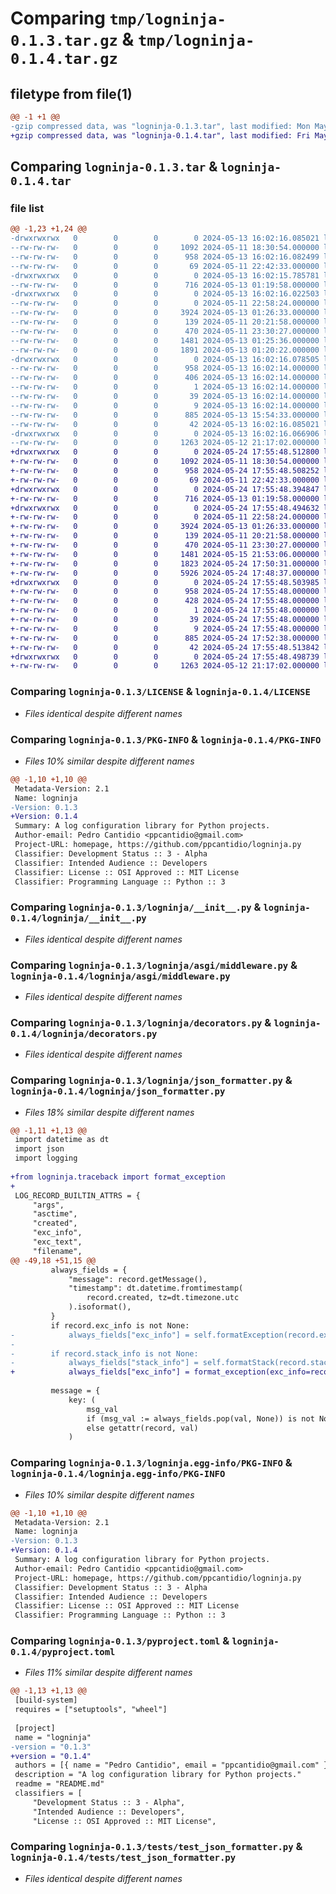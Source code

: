 # Comparing `tmp/logninja-0.1.3.tar.gz` & `tmp/logninja-0.1.4.tar.gz`

## filetype from file(1)

```diff
@@ -1 +1 @@
-gzip compressed data, was "logninja-0.1.3.tar", last modified: Mon May 13 16:02:16 2024, max compression
+gzip compressed data, was "logninja-0.1.4.tar", last modified: Fri May 24 17:55:48 2024, max compression
```

## Comparing `logninja-0.1.3.tar` & `logninja-0.1.4.tar`

### file list

```diff
@@ -1,23 +1,24 @@
-drwxrwxrwx   0        0        0        0 2024-05-13 16:02:16.085021 logninja-0.1.3/
--rw-rw-rw-   0        0        0     1092 2024-05-11 18:30:54.000000 logninja-0.1.3/LICENSE
--rw-rw-rw-   0        0        0      958 2024-05-13 16:02:16.082499 logninja-0.1.3/PKG-INFO
--rw-rw-rw-   0        0        0       69 2024-05-11 22:42:33.000000 logninja-0.1.3/README.md
-drwxrwxrwx   0        0        0        0 2024-05-13 16:02:15.785781 logninja-0.1.3/logninja/
--rw-rw-rw-   0        0        0      716 2024-05-13 01:19:58.000000 logninja-0.1.3/logninja/__init__.py
-drwxrwxrwx   0        0        0        0 2024-05-13 16:02:16.022503 logninja-0.1.3/logninja/asgi/
--rw-rw-rw-   0        0        0        0 2024-05-11 22:58:24.000000 logninja-0.1.3/logninja/asgi/__init__.py
--rw-rw-rw-   0        0        0     3924 2024-05-13 01:26:33.000000 logninja-0.1.3/logninja/asgi/middleware.py
--rw-rw-rw-   0        0        0      139 2024-05-11 20:21:58.000000 logninja-0.1.3/logninja/console_formatter.py
--rw-rw-rw-   0        0        0      470 2024-05-11 23:30:27.000000 logninja-0.1.3/logninja/contextvars_filter.py
--rw-rw-rw-   0        0        0     1481 2024-05-13 01:25:36.000000 logninja-0.1.3/logninja/decorators.py
--rw-rw-rw-   0        0        0     1891 2024-05-13 01:20:22.000000 logninja-0.1.3/logninja/json_formatter.py
-drwxrwxrwx   0        0        0        0 2024-05-13 16:02:16.078505 logninja-0.1.3/logninja.egg-info/
--rw-rw-rw-   0        0        0      958 2024-05-13 16:02:14.000000 logninja-0.1.3/logninja.egg-info/PKG-INFO
--rw-rw-rw-   0        0        0      406 2024-05-13 16:02:14.000000 logninja-0.1.3/logninja.egg-info/SOURCES.txt
--rw-rw-rw-   0        0        0        1 2024-05-13 16:02:14.000000 logninja-0.1.3/logninja.egg-info/dependency_links.txt
--rw-rw-rw-   0        0        0       39 2024-05-13 16:02:14.000000 logninja-0.1.3/logninja.egg-info/requires.txt
--rw-rw-rw-   0        0        0        9 2024-05-13 16:02:14.000000 logninja-0.1.3/logninja.egg-info/top_level.txt
--rw-rw-rw-   0        0        0      885 2024-05-13 15:54:33.000000 logninja-0.1.3/pyproject.toml
--rw-rw-rw-   0        0        0       42 2024-05-13 16:02:16.085021 logninja-0.1.3/setup.cfg
-drwxrwxrwx   0        0        0        0 2024-05-13 16:02:16.066906 logninja-0.1.3/tests/
--rw-rw-rw-   0        0        0     1263 2024-05-12 21:17:02.000000 logninja-0.1.3/tests/test_json_formatter.py
+drwxrwxrwx   0        0        0        0 2024-05-24 17:55:48.512800 logninja-0.1.4/
+-rw-rw-rw-   0        0        0     1092 2024-05-11 18:30:54.000000 logninja-0.1.4/LICENSE
+-rw-rw-rw-   0        0        0      958 2024-05-24 17:55:48.508252 logninja-0.1.4/PKG-INFO
+-rw-rw-rw-   0        0        0       69 2024-05-11 22:42:33.000000 logninja-0.1.4/README.md
+drwxrwxrwx   0        0        0        0 2024-05-24 17:55:48.394847 logninja-0.1.4/logninja/
+-rw-rw-rw-   0        0        0      716 2024-05-13 01:19:58.000000 logninja-0.1.4/logninja/__init__.py
+drwxrwxrwx   0        0        0        0 2024-05-24 17:55:48.494632 logninja-0.1.4/logninja/asgi/
+-rw-rw-rw-   0        0        0        0 2024-05-11 22:58:24.000000 logninja-0.1.4/logninja/asgi/__init__.py
+-rw-rw-rw-   0        0        0     3924 2024-05-13 01:26:33.000000 logninja-0.1.4/logninja/asgi/middleware.py
+-rw-rw-rw-   0        0        0      139 2024-05-11 20:21:58.000000 logninja-0.1.4/logninja/console_formatter.py
+-rw-rw-rw-   0        0        0      470 2024-05-11 23:30:27.000000 logninja-0.1.4/logninja/contextvars_filter.py
+-rw-rw-rw-   0        0        0     1481 2024-05-15 21:53:06.000000 logninja-0.1.4/logninja/decorators.py
+-rw-rw-rw-   0        0        0     1823 2024-05-24 17:50:31.000000 logninja-0.1.4/logninja/json_formatter.py
+-rw-rw-rw-   0        0        0     5926 2024-05-24 17:48:37.000000 logninja-0.1.4/logninja/traceback.py
+drwxrwxrwx   0        0        0        0 2024-05-24 17:55:48.503985 logninja-0.1.4/logninja.egg-info/
+-rw-rw-rw-   0        0        0      958 2024-05-24 17:55:48.000000 logninja-0.1.4/logninja.egg-info/PKG-INFO
+-rw-rw-rw-   0        0        0      428 2024-05-24 17:55:48.000000 logninja-0.1.4/logninja.egg-info/SOURCES.txt
+-rw-rw-rw-   0        0        0        1 2024-05-24 17:55:48.000000 logninja-0.1.4/logninja.egg-info/dependency_links.txt
+-rw-rw-rw-   0        0        0       39 2024-05-24 17:55:48.000000 logninja-0.1.4/logninja.egg-info/requires.txt
+-rw-rw-rw-   0        0        0        9 2024-05-24 17:55:48.000000 logninja-0.1.4/logninja.egg-info/top_level.txt
+-rw-rw-rw-   0        0        0      885 2024-05-24 17:52:38.000000 logninja-0.1.4/pyproject.toml
+-rw-rw-rw-   0        0        0       42 2024-05-24 17:55:48.513842 logninja-0.1.4/setup.cfg
+drwxrwxrwx   0        0        0        0 2024-05-24 17:55:48.498739 logninja-0.1.4/tests/
+-rw-rw-rw-   0        0        0     1263 2024-05-12 21:17:02.000000 logninja-0.1.4/tests/test_json_formatter.py
```

### Comparing `logninja-0.1.3/LICENSE` & `logninja-0.1.4/LICENSE`

 * *Files identical despite different names*

### Comparing `logninja-0.1.3/PKG-INFO` & `logninja-0.1.4/PKG-INFO`

 * *Files 10% similar despite different names*

```diff
@@ -1,10 +1,10 @@
 Metadata-Version: 2.1
 Name: logninja
-Version: 0.1.3
+Version: 0.1.4
 Summary: A log configuration library for Python projects.
 Author-email: Pedro Cantidio <ppcantidio@gmail.com>
 Project-URL: homepage, https://github.com/ppcantidio/logninja.py
 Classifier: Development Status :: 3 - Alpha
 Classifier: Intended Audience :: Developers
 Classifier: License :: OSI Approved :: MIT License
 Classifier: Programming Language :: Python :: 3
```

### Comparing `logninja-0.1.3/logninja/__init__.py` & `logninja-0.1.4/logninja/__init__.py`

 * *Files identical despite different names*

### Comparing `logninja-0.1.3/logninja/asgi/middleware.py` & `logninja-0.1.4/logninja/asgi/middleware.py`

 * *Files identical despite different names*

### Comparing `logninja-0.1.3/logninja/decorators.py` & `logninja-0.1.4/logninja/decorators.py`

 * *Files identical despite different names*

### Comparing `logninja-0.1.3/logninja/json_formatter.py` & `logninja-0.1.4/logninja/json_formatter.py`

 * *Files 18% similar despite different names*

```diff
@@ -1,11 +1,13 @@
 import datetime as dt
 import json
 import logging
 
+from logninja.traceback import format_exception
+
 LOG_RECORD_BUILTIN_ATTRS = {
     "args",
     "asctime",
     "created",
     "exc_info",
     "exc_text",
     "filename",
@@ -49,18 +51,15 @@
         always_fields = {
             "message": record.getMessage(),
             "timestamp": dt.datetime.fromtimestamp(
                 record.created, tz=dt.timezone.utc
             ).isoformat(),
         }
         if record.exc_info is not None:
-            always_fields["exc_info"] = self.formatException(record.exc_info)
-
-        if record.stack_info is not None:
-            always_fields["stack_info"] = self.formatStack(record.stack_info)
+            always_fields["exc_info"] = format_exception(exc_info=record.exc_info)
 
         message = {
             key: (
                 msg_val
                 if (msg_val := always_fields.pop(val, None)) is not None
                 else getattr(record, val)
             )
```

### Comparing `logninja-0.1.3/logninja.egg-info/PKG-INFO` & `logninja-0.1.4/logninja.egg-info/PKG-INFO`

 * *Files 10% similar despite different names*

```diff
@@ -1,10 +1,10 @@
 Metadata-Version: 2.1
 Name: logninja
-Version: 0.1.3
+Version: 0.1.4
 Summary: A log configuration library for Python projects.
 Author-email: Pedro Cantidio <ppcantidio@gmail.com>
 Project-URL: homepage, https://github.com/ppcantidio/logninja.py
 Classifier: Development Status :: 3 - Alpha
 Classifier: Intended Audience :: Developers
 Classifier: License :: OSI Approved :: MIT License
 Classifier: Programming Language :: Python :: 3
```

### Comparing `logninja-0.1.3/pyproject.toml` & `logninja-0.1.4/pyproject.toml`

 * *Files 11% similar despite different names*

```diff
@@ -1,13 +1,13 @@
 [build-system]
 requires = ["setuptools", "wheel"]
 
 [project]
 name = "logninja"
-version = "0.1.3"
+version = "0.1.4"
 authors = [{ name = "Pedro Cantidio", email = "ppcantidio@gmail.com" }]
 description = "A log configuration library for Python projects."
 readme = "README.md"
 classifiers = [
     "Development Status :: 3 - Alpha",
     "Intended Audience :: Developers",
     "License :: OSI Approved :: MIT License",
```

### Comparing `logninja-0.1.3/tests/test_json_formatter.py` & `logninja-0.1.4/tests/test_json_formatter.py`

 * *Files identical despite different names*

